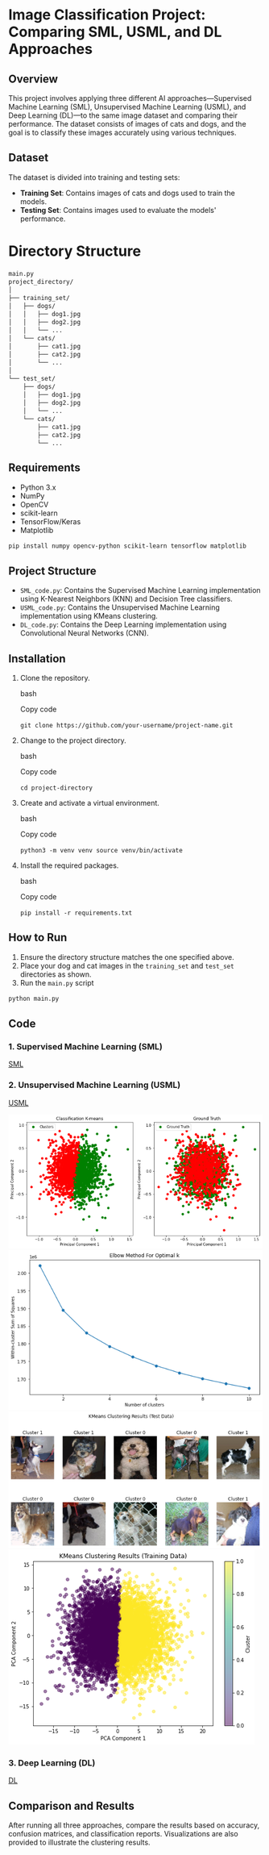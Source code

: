 # Image Classification Project: Comparing SML, USML, and DL Approaches

## Overview

This project involves applying three different AI approaches—Supervised Machine Learning (SML), Unsupervised Machine Learning (USML), and Deep Learning (DL)—to the same image dataset and comparing their performance. The dataset consists of images of cats and dogs, and the goal is to classify these images accurately using various techniques.

## Dataset

The dataset is divided into training and testing sets:

-   **Training Set**: Contains images of cats and dogs used to train the models.
-   **Testing Set**: Contains images used to evaluate the models' performance.

# Directory Structure

```
main.py
project_directory/
│
├── training_set/
│   ├── dogs/
│   │   ├── dog1.jpg
│   │   ├── dog2.jpg
│   │   └── ...
│   └── cats/
│       ├── cat1.jpg
│       ├── cat2.jpg
│       └── ...
│
└── test_set/
    ├── dogs/
    │   ├── dog1.jpg
    │   ├── dog2.jpg
    │   └── ...
    └── cats/
        ├── cat1.jpg
        ├── cat2.jpg
        └── ...
```

## Requirements

-   Python 3.x
-   NumPy
-   OpenCV
-   scikit-learn
-   TensorFlow/Keras
-   Matplotlib

```bash
pip install numpy opencv-python scikit-learn tensorflow matplotlib
```

## Project Structure

-   `SML_code.py`: Contains the Supervised Machine Learning implementation using K-Nearest Neighbors (KNN) and Decision Tree classifiers.
-   `USML_code.py`: Contains the Unsupervised Machine Learning implementation using KMeans clustering.
-   `DL_code.py`: Contains the Deep Learning implementation using Convolutional Neural Networks (CNN).

## Installation

1.  Clone the repository.
    
    bash
    
    Copy code
    
    `git clone https://github.com/your-username/project-name.git` 
    
2.  Change to the project directory.
    
    bash
    
    Copy code
    
    `cd project-directory` 
    
3.  Create and activate a virtual environment.
    
    bash
    
    Copy code
    
    `python3 -m venv venv
    source venv/bin/activate` 
    
4.  Install the required packages.
    
    bash
    
    Copy code
    
    `pip install -r requirements.txt`

## How to Run

1.  Ensure the directory structure matches the one specified above.
2.  Place your dog and cat images in the `training_set` and `test_set` directories as shown.
3.  Run the `main.py` script

```bash
python main.py
```

## Code

### 1. Supervised Machine Learning (SML)
 [SML](https://github.com/Salma-Swailem/ERI_AI_Project/blob/01c8fa1d6001786dcd741079039e5f9a52cdf318/SML/temp.py)


### 2. Unsupervised Machine Learning (USML)
 [USML](https://github.com/Salma-Swailem/ERI_AI_Project/blob/01c8fa1d6001786dcd741079039e5f9a52cdf318/USML/scripts/main.py)

![Classfication KMeans and Ground Truth](https://github.com/Salma-Swailem/ERI_AI_Project/blob/main/USML/Classfication%20KMeans%20and%20Ground%20Truth.png)
![Elbow method for optimal K](https://github.com/Salma-Swailem/ERI_AI_Project/blob/main/USML/Elbow%20method%20for%20optimal%20K.png)
![KMeans Clustering Results (Test Data)](https://github.com/Salma-Swailem/ERI_AI_Project/blob/main/USML/KMeans%20Clustering%20Results%20(Test%20Data).png)
![KMeans Clustering Results (Trainging Data)](https://github.com/Salma-Swailem/ERI_AI_Project/blob/main/USML/KMeans%20Clustering%20Results%20(Trainging%20Data).png)



### 3. Deep Learning (DL)
 [DL](https://github.com/Salma-Swailem/ERI_AI_Project/blob/01c8fa1d6001786dcd741079039e5f9a52cdf318/DL/DeepLearning_Project.py)



## Comparison and Results

After running all three approaches, compare the results based on accuracy, confusion matrices, and classification reports. Visualizations are also provided to illustrate the clustering results.
